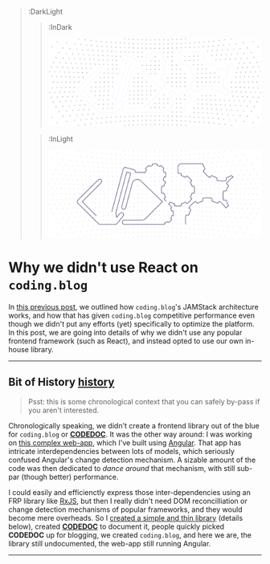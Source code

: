> :DarkLight
> > :InDark
> >
> > ![Banner](/img/under-the-hood-dark.svg)
>
> > :InLight
> >
> > ![Banner](/img/under-the-hood.svg)

# Why we didn't use React on `coding.blog`

In [this previous post](/blog/jamstack), we outlined how `coding.blog`'s JAMStack architecture works,
and how that has given `coding.blog` competitive performance even though we didn't put any efforts (yet)
specifically to optimize the platform. In this post, we are going into details of why we didn't use
any popular frontend framework (such as React), and instead opted to use our own in-house library.

---

## Bit of History [history](:Icon)

> Psst: this is some chronological context that you can safely by-pass if you aren't interested.

Chronologically speaking, we didn't create a frontend library out of the blue for `coding.blog` or
[**CODEDOC**](https://codedoc.cc). It was the other way around: I was working on [this complex web-app](https://connect-platform.io),
which I've built using [Angular](https://angular.io). That app has intricate interdependencies between
lots of models, which seriously confused Angular's change detection mechanism. A sizable amount of
the code was then dedicated to _dance around_ that mechanism, with still sub-par (though better) performance.

I could easily and efficienctly express those inter-dependencies using an FRP library like [RxJS](https://rxjs.dev),
but then I really didn't need DOM reconcilliation or change detection mechanisms of popular frameworks,
and they would become mere overheads. So I [created a simple and thin library](https://github.com/connect-platform/connective-html)
(details below), created [**CODEDOC**](https://codedoc.cc) to document it, people quickly picked **CODEDOC** up for
blogging, we created `coding.blog`, and here we are, the library still undocumented, the web-app still running Angular.

---
